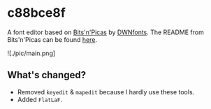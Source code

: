 # c88bce8f
A font editor based on [Bits'n'Picas](https://github.com/kreativekorp/bitsnpicas) by [DWNfonts](https://dwnfonts.github.io/). 
The README from Bits'n'Picas can be found [here](README.BnP.md).

![./pic/main.png]
## What's changed?
* Removed `keyedit` & `mapedit` because I hardly use these tools.
* Added `FlatLaF`.